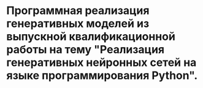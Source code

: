 # Программная реализация генеративных моделей из выпускной квалификационной работы на тему "Реализация генеративных нейронных сетей на языке программирования Python".
